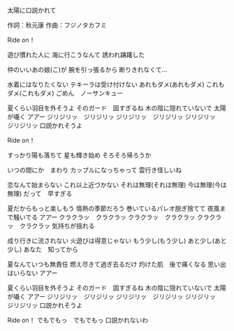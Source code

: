 太陽に口説かれて

作詞：秋元康
作曲：フジノタカフミ

Ride on！

遊び慣れた人に
海に行こうなんて
誘われ躊躇した

仲のいいあの娘(こ)が
腕を引っ張るから
断りきれなくて…

水着にはなりたくない
テキーラは受け付けない
あれもダメ(あれもダメ)
これもダメ(これもダメ)
ごめん　ノーサンキュー

夏くらい羽目を外そうよ
そのガード　固すぎるね
木の陰に隠れていないで
太陽が囁く
アアー
ジリジリッ　ジリジリッ
ジリジリッ　ジリジリッ
ジリジリッ　ジリジリッ
口説かれそうよ

Ride on！

すっかり陽も落ちて
星も輝き始め
そろそろ帰ろうか

いつの間にか　まわり
カップルになっちゃって
雲行き怪しいね

恋なんて始まらない
これ以上近づかない
それは無理(それは無理)
今は無理(今は無理)
だって　早すぎる

夏だからもっと楽しもう
情熱の季節だろう
巻いているパレオ脱ぎ捨てて
夜風まで騒いでる
アアー
クラクラッ　クラクラッ
クラクラッ　クラクラッ
クラクラッ　クラクラッ
気持ちが揺れる

成り行きに流されない
火遊びは得意じゃない
もう少し(もう少し)
あと少し(あと少し)
あなた　知ってから

夏なんていつも無責任
燃え尽きて過ぎ去るだけ
灼けた肌　後で痛くなる
思い出はいらない
アアー

夏くらい羽目を外そうよ
そのガード　固すぎるね
木の陰に隠れていないで
太陽が囁く
アアー
ジリジリッ　ジリジリッ
ジリジリッ　ジリジリッ
ジリジリッ　ジリジリッ
口説かれそうよ

Ride on！
でもでもっ　でもでもっ
口説かれないわ